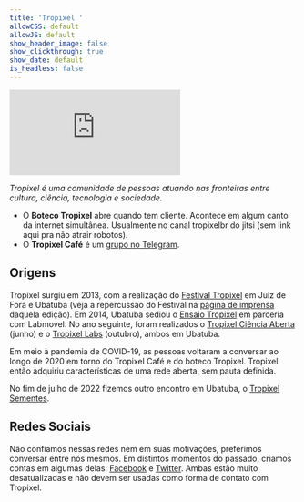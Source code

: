 ```yaml
---
title: 'Tropixel '
allowCSS: default
allowJS: default
show_header_image: false
show_clickthrough: true
show_date: default
is_headless: false
---
```


![Tropixel Banner](https://wiki.ubatuba.cc/lib/exe/fetch.php?media=tropixel:banner.jpg)

*Tropixel é uma comunidade de pessoas atuando nas fronteiras entre cultura, ciência, tecnologia e sociedade.*

- O **Boteco Tropixel** abre quando tem cliente. Acontece em algum canto da internet simultânea. Usualmente no canal tropixelbr do jitsi (sem link aqui pra não atrair robotos).
- O **Tropixel Café** é um [grupo no Telegram](https://t.me/joinchat/AEzTMlIS-eD3W_fs9Ta65A).

## Origens

Tropixel surgiu em 2013, com a realização do [Festival Tropixel](../13-festival) em Juiz de Fora e Ubatuba (veja a repercussão do Festival na [página de imprensa](../13-festival/imprensa) daquela edição). Em 2014, Ubatuba sediou o [Ensaio Tropixel](../14-ensaio) em parceria com Labmovel. No ano seguinte, foram realizados o [Tropixel Ciência Aberta](../15-ciencia-aberta) (junho) e o [Tropixel Labs](../15-labs) (outubro), ambos em Ubatuba.

Em meio à pandemia de COVID-19, as pessoas voltaram a conversar ao longo de 2020 em torno do Tropixel Café e do boteco Tropixel. Tropixel então adquiriu características de uma rede aberta, sem pauta definida.

No fim de julho de 2022 fizemos outro encontro em Ubatuba, o [Tropixel Sementes](https://wiki.ubatuba.cc/doku.php?id=tropixel:sementes).

## Redes Sociais

Não confiamos nessas redes nem em suas motivações, preferimos conversar entre nós mesmos. Em distintos momentos do passado, criamos contas em algumas delas: [Facebook](https://facebook.com/tropixelorg) e [Twitter](https://twitter.com/tropixel_org). Ambas estão muito desatualizadas e não devem ser usadas como forma de contato com Tropixel.
